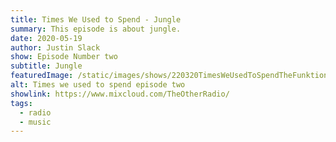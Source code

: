 ```yaml
---
title: Times We Used to Spend - Jungle
summary: This episode is about jungle.
date: 2020-05-19
author: Justin Slack
show: Episode Number two
subtitle: Jungle
featuredImage: /static/images/shows/220320TimesWeUsedToSpendTheFunktion.jpg
alt: Times we used to spend episode two
showlink: https://www.mixcloud.com/TheOtherRadio/
tags:
  - radio
  - music
---
```


<!-- This episode is about a club called The Funktion that ran for two years in the mid 90s in Cape Town. It is the story of the music we played there at our residency on Friday nights. But more importantly it is also a tribute to and remembrance of Matthew Buck who we unfortunately lost in 2019. Matt was co-founder of the Funktion and the heart of its music. This show is dedicated to him.

## Track list and transcript

### Andrea Parker - Fallen Arches - Mo Wax (1996)

[Andrea Parker - Melodious Thunk](https://www.discogs.com/Andrea-Parker-Melodious-Thunk/release/31584)

**Transcript**: Our story starts towards the end of 1995. Trevor Mitchell and Nick Birkby had been doing a night called Acid Jazz influenced by all things Gilles Petersen at The Lounge in Long Street but were outgrowing the venue. The ambient club I had co-founded and was resident at for two years had recently closed. We had decided to do a night embracing all forms of electronic music regardless of genre and were looking for a suitable venue. 

**Transcript**: Trevor always had his ear to the ground and mentioned a new venue we should check out. Some time in December we walked into the Funktion on the corner of Loop and Shortmarket streets and spoke to co-owner Philip Bartholomew about doing a night at the new venue. I am pretty sure Philip was very sceptical of these chancers off the street at first. But we invited him to the Lounge to come and see for himself what we were doing. As luck would have it it was absolutely rammed with people and we were offered Friday nights to promote an evening of, well, anything goes really. 

**Transcript**: Our first night at the Funktion was on 13 January 1996. It was called Elastica. We soon changed that name though.

<figure class="align--center internal--image">
  <img src="/static/images/shows/elastica-front.jpg" alt="Elastica: First Funtion show 1996" loading="lazy" >
</figure>

<figure class="align--center internal--image">
  <img src="/static/images/shows/elastica-back.jpg" alt="Elastica: First Funtion show 1996" loading="lazy" >
  <figcaption>Elastica: First Function show 1996</figcaption>
</figure>

### Funki Porcini - It’s a Long Road - Ninja Tune (1995)

[Funki Porcini - It's A Long Road / Poseathon](https://www.discogs.com/Funki-Porcini-Its-A-Long-Road-Poseathon/release/29240)

**Transcript**: [Ninja Tune](https://ninjatune.net/home) was a big part of what we played back then. Part of the nascent trip hop scene, which promised so much. "Fucked up, anything-goes neo-B-boy abstraction" as Simon Reynolds put it. The track we are listening to now is "It's a long Road" by Funki Porcini which came out on Ninja Tune in 1995. Sad to say Ninja Tune of this era hasn't had much longevity. All your London Funk All Stars, 9 Lazy 9 and whatnot sound distinctly dated now. I still have a soft spot for this one though.

### 4 Hero - Escaping Categories - SSR (1995)

[Various - Freezone 2: Variations On A Chill](https://www.discogs.com/Various-Freezone-2-Variations-On-A-Chill/release/144426)

**Transcript**: Only available on the second Freezone compilation, the awfully named Variations On A Chill, this track was a beautifully languid slice of downtempo loveliness. An unusual outing for 4 Hero best known for tearing drum and bass and jungle at the time. A staple of the early evening. 

### Nightmares on Wax - Stars - Warp (1995)

[Nightmares On Wax - Smokers Delight](https://www.discogs.com/Nightmares-On-Wax-Smokers-Delight/release/23661)

**Transcript**: Well we couldn't do this without something by Nightmares on Wax. And in particular something from Smokers Delight. Nights Introlude was probably played the most but I always had a soft spot for Stars. This is the album version but the remixes on the Still Smoking 12" are well worth your time. A classic of its time.

### Air - Modular Mix - Source Lab (1995)

[AIR - Modulor Mix](https://www.discogs.com/AIR-Modulor-Mix/release/191496)

**Transcript**: Air's first release on the French Source Lab label. And what a beauty it is. This was later released on Mo Wax the highlight of whihc is a rolling drum and bass remix by [Source Direct](https://www.discogs.com/AIR-Modulor-Mix/release/16193). 

### Bone Thugs and Harmony - 1st Of Tha Month (The Kruder & Dorfmeister Session Part 3) - Ruthless 1995

[Bone Thugs-N-Harmony - 1st Of Tha Month](https://www.discogs.com/Bone-Thugs-N-Harmony-1st-Of-Tha-Month/release/226475)

**Transcript**: One of the things that characterised this era was the general anything goes nature of music releases. I have always been a big hip hop and r'nb fan didn't play it out much. If at all. This record straddled those interests in so many ways. A mainstream hip hop group remixed by fairly obscure (at the time) stoner downtempo producers from Vienna. The Kruder & Dorfmeister mix of Bone Thugs and Harmony's 1st Of Tha Month. This 12" came out in 1995 and Part 3 which we are listening to now would later be included on the [K and D Sessions](https://k7-records.k7store.com/release/88913-kruder-dorfmeister-the-kd-sessions-tm). The kind of track that encapsulated the musical approach of Fridays at the Funktion. 

### The Mighty Bop - Mellow - Yellow Productions (1995)

[The Mighty Bop Meet DJ Cam Et La Funk Mob](https://www.discogs.com/The-Mighty-Bop-Meet-DJ-Cam-Et-La-Funk-Mob-The-Mighty-Bop-Meet-DJ-Cam-Et-La-Funk-Mob/release/125236)

**Transcript**: Many trip hop productions of the mid-90s came from France, and in particular Paris. The Mighty Bop, whose track Mellow we are listening to now,  was Alain Ho, better known as DJ Yellow, and Christophe Le Friant better known as Bob Sinclair and as part of Africanism. I have no interest in their other activities but The Mighty Bop released some sublime records in the mid 90s, perfect amalgamations of hip hop beats and beautiful melodies. This track is from a 1995 release shared with DJ Cam and Le Funk Mob.  More about them later. 

### DJ Cam - Dieu Reconnaîtra Les Siens - Street Jazz Productions (1994)

[DJ Cam - Abstract Hip Hop Volume 1](https://www.discogs.com/DJ-Cam-Abstract-Hip-Hop-Volume-1/release/154065)

**Transcript**: All the way back to 1994 for this one. On Paris label Street Jazz Productions and Cam's second release. This track was an ideal one for moving into more beat-y territory as the night progressed.

**Transcript**: During the day the Funktion was a hair dresser, a coffee shop and a clothes store. More important to us was Grooves of Distinction, the record store started by Matt and run by Rob White. Rob and I met at the Funktion and have been friends ever since. He has been a huge influence on my musical endeavors. 

**Transcript**: Rob was both record store buyer and resident DJ for Saturday's Deep house night at the Funktion. I spent so many hours browsing those shelves and there's a good chance that all the tracks we are listening to now I bought from Rob. Rob has very kindly sent some thoughts on Matt and the Funktion. We will hear from him a bit later in the show.

### Major Force E.M.S. Orchestra Vs. UNKLE - Time Has Come - Mo Wax (1994)

[Various - Mo Wax vs. Major Force: Time Has Come](https://www.discogs.com/Various-Mo-Wax-vs-Major-Force-Time-Has-Come/release/1089338)

**Transcript**: If there was one label, and sound, we were obsessed with at this time it was Mo Wax and I bought anything of theirs I could get my hands on. Launched in 1992 by James Lavelle (when he was 19 years old or something ridiculous) their early acid jazz productions quickly gave way to more abstract beat styles and a sound that embraced hip hop, electro, breakbeat and jungle. The label introduced the world to both DJ Shadow and DJ Krush, released the first Blackalicious album, and resurrected the career of Kool Keith amongst many things. Impeccably [designed](https://thevinylfactory.com/features/cover-versions-the-10-best-mowax-sleeves/) with graphics by Futura, layout by Ben Drury and typography by Swifty (also designer of [Straight No Chaser](https://straightnochaser.bigcartel.com/products) our bible at the time), my Mo Wax records are up there with the most prized in my collection.

**Transcript**: This track is label founder James Lavelle's UNKLE project while Shadow was still a member, remixed by Japan's legendary beat crew Major Force who also releaed an amazing [box set](https://www.discogs.com/Various-Major-Force-The-Original-Art-Form/release/71325) on the label. I could have gone with any Shadow or Krush record but this is probably my favourite Mo Wax record. 

### Le Funk Mob - Motor Bass Get Phunked Up (Electrofunk Remix) - Mo Wax (1994)

[La Funk Mob - Breaking Boundaries Messing Up Heads](https://www.discogs.com/La-Funk-Mob-Breaking-Boundaries-Messing-Up-Heads-EP-Casse-Les-Fronti%C3%A8res-Fou-Les-T%C3%AAtes-En-LAir/release/29578)

**Transcript**: By February 1996 we had changed the name of the night to Stretch. Bruno Morphet who was DJ'ing up the road at The Magnet was doing the flyer design and we started to get a bit more adventurous with the music selection. 

<figure class="align--center internal--image">
  <img src="/static/images/shows/stretch.jpg" alt="Renamed to Stretch" loading="lazy">
  <figcaption>Stretch</figcaption>
</figure>

**Transcript**: Still on Mo Wax this is a track by Le Funk Mob, French beat makers who would go on to be Cassius but we don't care about that bit. This is from the Breaking Boundaries Messing Up Heads EP and the remix is by none other than Richie Hawtin. A testament to the title of the release this double 10" had this mix by Hawtin as well as mixes by Carl Craig and Nightmares on Wax. If you ever wondered what Hawtin would sound like unleashed on some breakbeats here you go.

**Transcript**: Mo Wax would continue to embrace this cross genre approach commissioning remixes by the likes of Photek, Peshay, Wax Doctor and Hawtin oince again who would turn the truly awful Attica Blues' Blueprint into a menacing half speed electro work out.

### Palmskin Productions - The Beast (Autechre Mix) - Mo Wax (1994)

[Palm Skin Productions - The Beast (Remix)](https://www.discogs.com/Palm-Skin-Productions-The-Beast-Remix/release/64381)

**Transcript**: A decidedly average release is turned into a wonder of beauty and contemplation. Autechre remix Palmskin Productions The Beast. This 12" also has two wonderful drum and bass mixes by Global Communication in their Links guise and by the Bristol trio of Krust, Roni Size and Suv. Cheap on Discogs. 

**Transcript**: Mo Wax lost their way though. The sprawling incoherent Headz 2 compilation, the underwhelming Excursions sub-label and a disastrous deal with Sony saw it folding in 2002. But for a brief period in the mid 90s it was untouchable.

### Move D - Amazing Discoveries - Source Records (1995)

[Move D - Kunststoff](https://www.discogs.com/Move-D-Kunststoff/release/14432)

**Transcript**: While we primarily played breakbeat orientated records on Fridays there was also space for more four four type tracks. This is from Move D's Kunststoff album released in 1995. Very much a European record but influenced by Detroit. I always saw parallels between this and the kind of techno coming out in the UK at the time on labels like Likemind, Irdial, Buzz, Warp and Planet E. A beauty.

### Nuron - Mirage - Likemind (1994)

[Nuron / Fugue - Likemind 02](https://www.discogs.com/Nuron-Fugue-Likemind-02/release/5854)

**Transcript**: Speaking of Likemind this is Mirage by Nuron on the aforementioned label. I am not going to say much about this it speaks for itself.

**Transcript**: That's the impeccable Nuron who has recently returned after 25 years of silence. Check out his new release on [De:tuned](https://www.discogs.com/Nuron-As-One-La-Source/release/15245648).

### Ballistic Brothers - I'll Fly Away

[The Ballistic Brothers* - I'll Fly Away](https://www.discogs.com/The-Ballistic-Brothers-Ill-Fly-Away/release/16009)

**Transcript**: So drum and bass and jungle. I have to admit to a lifelong obsession with early to mid-90s drum and bass and jungle. On some days I may say it's the best music ever made. At the Funktion we played the more Bukem/Fabio inspired end of the spectrum as it fit perfectly with the more downtempo beats and the house and techno we sometimes played. This track by The Ballistic Brothers is a perfect example of that sound. Skittering cut up beats, deep sub bass and a sublime melody to draw you in.

**Transcript**: I think this track was kind of lost to the jungle scene at the time as it was released on [Boys Own](https://www.vice.com/en_uk/article/vd84wx/how-boys-own-changed-british-dance-music), very much a purist house label, and made by members of Black Science Orchestra. Still, I played the hell out of it.

### The Sentinel - Pulse of Life - Basement (1994)

[The Sentinel - Heavy Vibes / Pulse Of Life](https://www.discogs.com/The-Sentinel-Heavy-Vibes-Pulse-Of-Life/release/77036)

**Transcript**: Sentinel is Rupert PArkes, AKA Photek amongst other things. What can you say about Photek that hasn't already been said? Watch out for a show dedicated to the man's 90s work.

<figure class="align--center internal--image">
  <img src="/static/images/shows/blu-2.jpg" alt="Blu: The Funktion" loading="lazy" >
  <figcaption>Blu: A play on Blue Note and Reid Miles</figcaption>
</figure>

**Transcript**: Some time in 1996, I don’t remember exactly when, we changed the name of the night to Blu and [Bruno Morphet](https://planbdesign.co.za/) designed a striking identity for the flyers based on [Reid Miles'](http://retinart.net/artist-profiles/jazzy-blue-notes-reid-miles/) iconic Blue Note album covers, using a contemporary artist each week. Instead of Dexter Gordon we had Ol Dirty Bastard. I really think the designs hold up twenty-five years later. It really was great work by Bruno.

<figure class="align--center internal--image">
  <img src="/static/images/shows/blu-one.jpg" alt="Blu: The Funktion Ol Dirty Bastard" loading="lazy">
  <figcaption>Wu Tang Forever</figcaption>
</figure>

### Justice - Soothe My Soul (Blame's Mix) - White House Records (1994)

[Justice - Soothe My Soul (94)](https://www.discogs.com/Justice-Soothe-My-Soul-94/release/74749)

**Transcript**: Blames Mix of Soothe My Soul by Justice is as close as we would get to out and out jungle. An impeccable track that captures the sheer joy of music. 

### Lamb - Cotton Wool (A Guy Called Gerald Mix) - Fontana (1996)

[Lamb - Cotton Wool](https://www.discogs.com/Lamb-Cotton-Wool/release/19380)

**Transcript**: Lamb was a duo from Manchester formed in 1996 by Andy Barlow and the singer Louise Rhodes. I don't know if they are still around. They made a mix of trip-hop, jazz, dub, breaks and drum and bass. This is from the Cotton Wool 12", a remix by one of my favourite producers [A Guy called Gerald](http://www.guycalledgerald.com/). A fantastic example of chopping beats for maximum effect. Trevor always played the original version of this but this is the one I went for. Such a pity jungle/drum and bass has devolved into the tedium of 2 step and liquid (surely contender for the worst genre name in history). But that's another show.

### Abacus -Relics One - Prescription (1994)

[Abacus - The Relics E.P.](https://www.discogs.com/Abacus-The-Relics-EP/release/32940)

**Transcript**: From the Relics EP by possibly the greatest house producer of all time Austin Bascombe. And on one of the greatest house labels of all time [Prescription](https://www.discogs.com/label/292-Prescription). We didn't play a lot of house on Fridays. Saturday at the Funktion was the deep house night. One thing about Matt was that while he never told us what to play, there was a pretty strict demarcation between Fridays and Saturdays. While we played a few house records we were very cognisant not to venture Too much into Saturday's territory. When we did it was very much in this vein.

### House of 909 - So Much Love for you - Pagan

[House Of 909 - The Children We Were](https://www.discogs.com/House-Of-909-The-Children-We-Were/release/11753)

**Transcript**: My good friend Rob White

**Rob White**: I first met Matt back sort of late 1995, early 96. I just come back from living in London for a few years, been working at record stores or DJ'ing over there and was buying all the dance music for a place called look and listen up in Johannesburg at the time. Matt happened to be coming back on his way from one of his radio stations that he was installing in Africa and just happened to stop by the store. He was looking for some new electronic music that was  interesting at the time. There was a lot of trip hop that kind of thing out. So I was the buyer for them. So I just recommended a whole lot of stuff to him. He pretty much bought everything that we had about 20 CDs or something and told me about this new venture that he was going to be opening up in Cape Town if I was ever down there to pop in, come visit and say hi and bring some records and come and DJ.

**Rob White**: As fate would have it about three months later, I decided to move down to Cape Town, sort of left Joburg, moved down there and went and saw Matt and got offered a gig there and I suppose the rest as they is kind of history. And that was the birth of the Funktion. It was already going for a month or two by then it was kind of like a multi-use space for lack of a better word and there was a cafe, there was Bartholomew's hairdressers in there. There were couple of racks of fashion. And then of course, our record store which was called Grooves of Distinction. G.O.D. Matt always liked a good joke. We specialised in bringing in stuff that nobody else was doing. We brought in a whole lot of things like drum and bass and proper UK deep house that no one else in Cape Town was getting or selling or actually to be fair was even interested at the time. You know, when we first started playing that kind of sound at the club, the Friday nights you know, it was Justin Slack, and Adam and Shukri and Nick, and Trevor. They were all kind of playing trip hop things like that. There was a little bit pof that being played around the corner at the magnet and then Saturday nights we were just playing super deep past kind of like a really underground UK house no one else was playing at the time. 

**Rob White**: A lot of people used to come along to the Funktion and you know the DJs at the time they were quite well established playing all the big raves and things and you know, they never had a good word to say. Sleep house and this is so boring, etc, etc. and funnily enough we sort of had the last laugh in the end but yeah, that that's a testament to Matthew really. You know the sound system in there was incredible he installed it and maintained it would be there tweaking and just, you know, getting the sound perfect every night. The DJ booth was perfectly set up and the decks were properly serviced. We had a beautiful Soundcraft mixer and Crown amps and that crystal clear Tannoy system and that was all Matt, you know, was driven by Matt. There were other people involved of course, Phil Bartholomew, etc. But you know, the music side of things and the soul of the place was very much driven by Matthew Buck.

**Rob White**: He sort of believed in us, you know, when a lot of people didn't. He was pretty much my greatest mentor in my life and much of my success as a DJ and you know many things about my character, also are sort of tempered by him and his pretty leftfield sarcastic sense of humour, which kind of matched mine to a tee.

**Rob White**: Yeah. So the Funktion really, it was, you know, was mostly really started as a kind of just as a sort of labour of love, but then turned into well, for lack of a better word, the birthplace of a whole different sound that came from Cape Town and slowly but surely a lot of people came around, started to listen to it. And you know, even the ones that didn't they they were sort of like they had the ear of a couple of the other owners and managers and things this is boring. This is crap. This is shit. Let's get something else book me book me. And Matt stood by it, you know, he believed in it.

**Rob White**: The record store I mean, we sold, you know, a ton of records from there and a ton of CDs but it never turned a profit. It was so expensive to bring stuff in there. The rand really plunged to the pound in about 97. And regardless of that, you know, Matt gave me free rein over the ordering. There's never a time that I needed to double check something with him, you know, he trusted in me and that was always the thing with Matt, you know, he always kind of had belief in people he always believed in you. And that, that shone through with Matt, you could always tell the people that were that surrounded him or he was surrounded by, and I don't think it was a case of him choosing to surround himself with these people, you know, including myself, we all gravitated towards him because he just had so much integrity.

**Rob White**: I think that sums it up. You know, if there's one word that aren't attached to my back, it will be integrity in everything he did. You know, the things that he built the people that he influenced, and his take on life was always, always just that one or two steps ahead of everybody. And he never sold out. He always stuck to his guns. And like I said, People gravitated towards that myself being, you know, one of the main ones, and I have so much to thank him for he was one of the greatest people I've ever known. And, Matt, wherever you are, I miss you very much. We all miss you. And thank you for believing. Thank you for the inspiration.

**Transcript**: So that brings us to the end of just a part of the story. Trip hop unfortunately became a soporific soundtrack to car adverts and the subject of a million chill out and lounge compilations. And gave us the deathly dull likes of Morcheeba, while drum and bass, well, I'll say more about its decline in another show.  

**Transcript**: In the moment though this music was so important to us and The Funktion was the only place where we could play it. Matt was largely responsible for making that possible. He is sorely missed.

### Larry Heard - So Much Joy (Repose) (1997)

[Larry Heard - The Calm & Chaos EP](https://www.discogs.com/Larry-Heard-The-Calm-Chaos-EP/master/277508)

**Transcript**: And appropriately to end, So Much Joy by Mr Larry Heard, a reminder of the amazing times we used to spend.

<figure class="align--center internal--image">
  <img src="/static/images/shows/blu-last-night.jpg" alt="Blu: The last event" loading="lazy">
  <figcaption>The end</figcaption>
</figure> -->